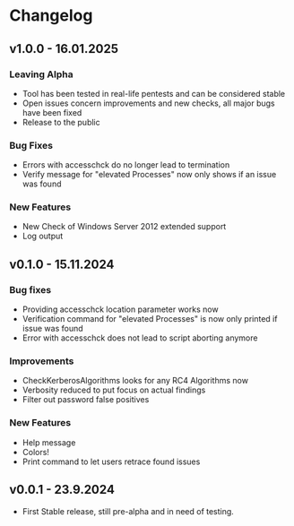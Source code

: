 # Changelog

## v1.0.0 - 16.01.2025

### Leaving Alpha

- Tool has been tested in real-life pentests and can be considered stable
- Open issues concern improvements and new checks, all major bugs have been fixed
- Release to the public

### Bug Fixes

- Errors with accesschck do no longer lead to termination
- Verify message for "elevated Processes" now only shows if an issue was found

### New Features

- New Check of Windows Server 2012 extended support
- Log output 

## v0.1.0 - 15.11.2024

### Bug fixes

- Providing accesschck location parameter works now
- Verification command for "elevated Processes" is now only printed if issue was found
- Error with accesschck does not lead to script aborting anymore

### Improvements

- CheckKerberosAlgorithms looks for any RC4 Algorithms now
- Verbosity reduced to put focus on actual findings
- Filter out password false positives 

### New Features

- Help message
- Colors!
- Print command to let users retrace found issues

## v0.0.1 - 23.9.2024

- First Stable release, still pre-alpha and in need of testing.
